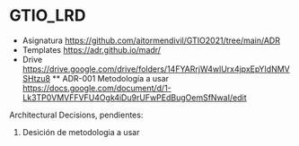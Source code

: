 # GTIO_LRD
 * Asignatura https://github.com/aitormendivil/GTIO2021/tree/main/ADR
 * Templates https://adr.github.io/madr/
 * Drive https://drive.google.com/drive/folders/14FYARrjW4wlUrx4jpxEpYIdNMVSHtzu8
  ** ADR-001 Metodología a usar https://docs.google.com/document/d/1-Lk3TP0VMVFFVFU4Ogk4iDu9rUFwPEdBugOemSfNwaI/edit 

Architectural Decisions, pendientes:
  1) Desición de metodologia a usar 
